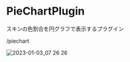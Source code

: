 # PieChartPlugin
スキンの色割合を円グラフで表示するプラグイン

/piechart <MCID>

![2023-01-03_07 26 26](https://user-images.githubusercontent.com/115648249/210281907-26654a0a-967b-422e-aac9-6fee356c9c98.png)

